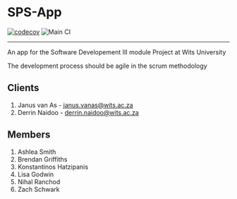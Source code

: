 # SPS-App

[![codecov](https://codecov.io/gh/Wits-SD3-404-Effort-not-Found/SPS-App/branch/main/graph/badge.svg?token=C94J2JWHG2)](https://codecov.io/gh/Wits-SD3-404-Effort-not-Found/SPS-App)
![Main CI](https://github.com/Wits-SD3-404-Effort-not-Found/SPS-App/actions/workflows/ci.yml/badge.svg)

***

An app for the Software Developement III module Project at Wits University

The development process should be agile in the scrum methodology

## Clients

1. Janus van As - janus.vanas@wits.ac.za
2. Derrin Naidoo - derrin.naidoo@wits.ac.za

## Members

1. Ashlea Smith
3. Brendan Griffiths
4. Konstantinos Hatzipanis
2. Lisa Godwin
6. Nihal Ranchod
5. Zach Schwark

